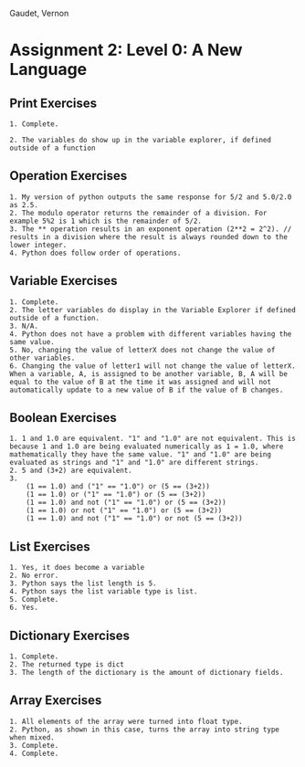 Gaudet, Vernon

# Assignment 2: Level 0: A New Language

## Print Exercises

	1. Complete. 
	
	2. The variables do show up in the variable explorer, if defined outside of a function

## Operation Exercises
	1. My version of python outputs the same response for 5/2 and 5.0/2.0 as 2.5.
	2. The modulo operator returns the remainder of a division. For example 5%2 is 1 which is the remainder of 5/2.
	3. The ** operation results in an exponent operation (2**2 = 2^2). // results in a division where the result is always rounded down to the lower integer.
	4. Python does follow order of operations. 

## Variable Exercises
	1. Complete.
	2. The letter variables do display in the Variable Explorer if defined outside of a function.
	3. N/A.
	4. Python does not have a problem with different variables having the same value.
	5. No, changing the value of letterX does not change the value of other variables.
	6. Changing the value of letter1 will not change the value of letterX. When a variable, A, is assigned to be another variable, B, A will be equal to the value of B at the time it was assigned and will not automatically update to a new value of B if the value of B changes.

## Boolean Exercises
	1. 1 and 1.0 are equivalent. "1" and "1.0" are not equivalent. This is because 1 and 1.0 are being evaluated numerically as 1 = 1.0, where mathematically they have the same value. "1" and "1.0" are being evaluated as strings and "1" and "1.0" are different strings. 
	2. 5 and (3+2) are equivalent. 
	3. 
		(1 == 1.0) and ("1" == "1.0") or (5 == (3+2))
		(1 == 1.0) or ("1" == "1.0") or (5 == (3+2))
		(1 == 1.0) and not ("1" == "1.0") or (5 == (3+2))
		(1 == 1.0) or not ("1" == "1.0") or (5 == (3+2))
		(1 == 1.0) and not ("1" == "1.0") or not (5 == (3+2))
## List Exercises
	1. Yes, it does become a variable
	2. No error.
	3. Python says the list length is 5.
	4. Python says the list variable type is list.
	5. Complete.
	6. Yes.

## Dictionary Exercises
	1. Complete.
	2. The returned type is dict
	3. The length of the dictionary is the amount of dictionary fields.

## Array Exercises
	1. All elements of the array were turned into float type.
	2. Python, as shown in this case, turns the array into string type when mixed.
	3. Complete.
	4. Complete.
			
